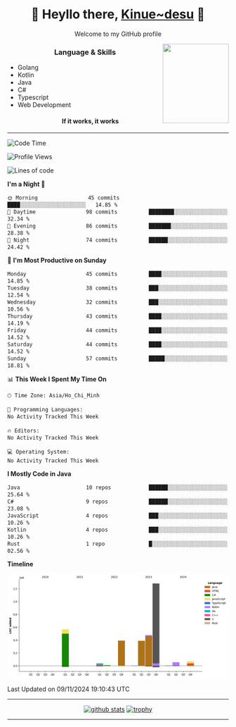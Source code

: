 <h1 align="center"> 🌸 Heyllo there, <a href="https://github.com/Kinue72">Kinue~desu</a> 🌸 </h1>
<p align="center"> Welcome to my GitHub profile </p>
<img align="right" src="https://i.imgur.com/yjwWPiL.png" width="150" height="180">

<h3 align="center"> Language & Skills </h3>

- Golang
- Kotlin
- Java
- C#
- Typescript
- Web Development
  <h4 align="center">If it works, it works</h4>
<hr>

<!--START_SECTION:waka-->
![Code Time](http://img.shields.io/badge/Code%20Time-16%20hrs%2021%20mins-blue)

![Profile Views](http://img.shields.io/badge/Profile%20Views-2-blue)

![Lines of code](https://img.shields.io/badge/From%20Hello%20World%20I%27ve%20Written-3.3%20million%20lines%20of%20code-blue)

**I'm a Night 🦉** 

```text
🌞 Morning                45 commits          ████░░░░░░░░░░░░░░░░░░░░░   14.85 % 
🌆 Daytime                98 commits          ████████░░░░░░░░░░░░░░░░░   32.34 % 
🌃 Evening                86 commits          ███████░░░░░░░░░░░░░░░░░░   28.38 % 
🌙 Night                  74 commits          ██████░░░░░░░░░░░░░░░░░░░   24.42 % 
```
📅 **I'm Most Productive on Sunday** 

```text
Monday                   45 commits          ████░░░░░░░░░░░░░░░░░░░░░   14.85 % 
Tuesday                  38 commits          ███░░░░░░░░░░░░░░░░░░░░░░   12.54 % 
Wednesday                32 commits          ███░░░░░░░░░░░░░░░░░░░░░░   10.56 % 
Thursday                 43 commits          ████░░░░░░░░░░░░░░░░░░░░░   14.19 % 
Friday                   44 commits          ████░░░░░░░░░░░░░░░░░░░░░   14.52 % 
Saturday                 44 commits          ████░░░░░░░░░░░░░░░░░░░░░   14.52 % 
Sunday                   57 commits          █████░░░░░░░░░░░░░░░░░░░░   18.81 % 
```


📊 **This Week I Spent My Time On** 

```text
🕑︎ Time Zone: Asia/Ho_Chi_Minh

💬 Programming Languages: 
No Activity Tracked This Week

🔥 Editors: 
No Activity Tracked This Week

💻 Operating System: 
No Activity Tracked This Week
```

**I Mostly Code in Java** 

```text
Java                     10 repos            ██████░░░░░░░░░░░░░░░░░░░   25.64 % 
C#                       9 repos             ██████░░░░░░░░░░░░░░░░░░░   23.08 % 
JavaScript               4 repos             ███░░░░░░░░░░░░░░░░░░░░░░   10.26 % 
Kotlin                   4 repos             ███░░░░░░░░░░░░░░░░░░░░░░   10.26 % 
Rust                     1 repo              █░░░░░░░░░░░░░░░░░░░░░░░░   02.56 % 
```



**Timeline**

![Lines of Code chart](https://raw.githubusercontent.com/Kinue72/Kinue72/main/assets/bar_graph.png)


 Last Updated on 09/11/2024 19:10:43 UTC
<!--END_SECTION:waka-->

<hr>

<p align="center">
  <a href="https://github.com/anuraghazra/github-readme-stats"><img src="https://github-readme-stats.vercel.app/api?username=Kinue72&show_icons=true&include_all_commits=true&theme=nord" alt="github stats"></a>
  <a href="https://github.com/ryo-ma/github-profile-trophy"><img src="https://github-profile-trophy.vercel.app/?username=Kinue72&theme=nord" alt="trophy"></a>
</p>

<hr>
